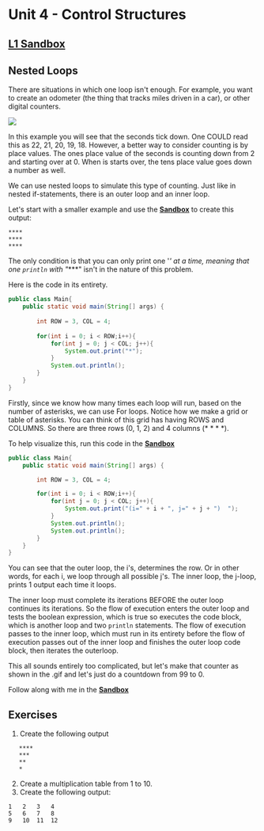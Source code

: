 # Unit 4 - Control Structures

## [L1 Sandbox][sandbox]

## Nested Loops

There are situations in which one loop isn't enough. For example, you want to create an odometer (the thing that tracks miles driven in a car), or other digital counters. 

![](https://codemyui.com/wp-content/uploads/2015/12/simple-flipping-counter.gif)

In this example you will see that the seconds tick down. One COULD read this as 22, 21, 20, 19, 18. However, a better way to consider counting is by place values. The ones place value of the seconds is counting down from 2 and starting over at 0. When is starts over, the tens place value goes down a number as well.

We can use nested loops to simulate this type of counting. Just like in nested if-statements, there is an outer loop and an inner loop.

Let's start with a smaller example and use the [**Sandbox**][sandbox] to create this output: 

```
****
****
****
```

The only condition is that you can only print one '*' at a time, meaning that one `println` with "****" isn't in the nature of this problem.

Here is the code in its entirety.

```java
public class Main{
    public static void main(String[] args) {
        
        int ROW = 3, COL = 4;
        
        for(int i = 0; i < ROW;i++){
            for(int j = 0; j < COL; j++){
                System.out.print("*");
            }
            System.out.println();
        }        
    }
}
```

Firstly, since we know how many times each loop will run, based on the number of asterisks, we can use For loops. Notice how we make a grid or table of asterisks. You can think of this grid has having ROWS and COLUMNS. So there are three rows (0, 1, 2) and 4 columns (* * * *).

To help visualize this, run this code in the [**Sandbox**][sandbox]

```java
public class Main{
    public static void main(String[] args) {

        int ROW = 3, COL = 4;

        for(int i = 0; i < ROW;i++){
            for(int j = 0; j < COL; j++){
                System.out.print("(i=" + i + ", j=" + j + ")  ");
            }
            System.out.println();
            System.out.println();
        }
    }
}
```
You can see that the outer loop, the i's, determines the row. Or in other words, for each i, we loop through all possible j's. The inner loop, the j-loop, prints 1 output each time it loops. 

The inner loop must complete its iterations BEFORE the outer loop continues its iterations. So the flow of execution enters the outer loop and tests the boolean expression, which is true so executes the code block, which is another loop and two `println` statements.  The flow of execution passes to the inner loop, which must run in its entirety before the flow of execution passes out of the inner loop and finishes the outer loop code block, then iterates the outerloop. 

This all sounds entirely too complicated, but let's make that counter as shown in the .gif and let's just do a countdown from 99 to 0. 

Follow along with me in the [**Sandbox**][sandbox]

## Exercises

1. Create the following output
```
   ****
   ***
   **
   *
```
2. Create a multiplication table from 1 to 10. 
3. Create the following output: 
```
1   2   3   4
5   6   7   8
9   10  11  12
```




[sandbox]: ../L4-Nested%20Loops/src/Main.java